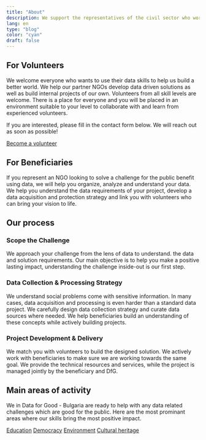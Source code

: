 ```yaml
---
title: "About"
description: We support the representatives of the civil sector who work to solve problems for significant public benefit by providing know-how and services related to data processing and analysis.
lang: en
type: "blog"
color: "cyan"
draft: false
---
```


## For Volunteers

We welcome everyone who wants to use their data skills to help us build a better world. We help our
partner NGOs develop data driven solutions as well as build internal projects of our own. Volunteers from
all skill levels are welcome. There is a place for everyone and you will be placed in an environment suitable
to your level to collaborate with and learn from experienced volunteers.

If you are interested, please fill in the contact form below. We will reach out as soon as possible!

<a href="https://forms.gle/Ep6UApUAF3gVuxMBA" target="_blank" rel="noreferrer nofollow"
  class="btn btn-outline-cyan my-1">
  Become a volunteer
</a>

## For Beneficiaries

If you represent an NGO looking to solve a challenge for the public benefit using data, we will help you organize, analyze and understand your data. We help you understand the data requirements of your project, develop a data acquisition and protection strategy and link you with volunteers who can bring your vision to life.

## Our process

### Scope the Challenge
We approach your challenge from the lens of data to understand. the data and solution requirements. Our main objective is to help you make a positive lasting impact, understanding the challenge inside-out is our first step.

### Data Collection & Processing Strategy
We understand social problems come with sensitive information. In many cases, data acquisition and processing is even harder than a standard data project. We carefully design data collection strategy and curate data sources where needed. We help beneficiaries build an understanding of these concepts while actively building projects.

### Project Development & Delivery
We match you with volunteers to build the designed solution. We actively work with beneficiaries to make sure we are working towards the same goal. We provide the technical resources and services, while the project is managed jointly by the beneficiary and DfG.

## Main areas of activity
We in Data for Good - Bulgaria are ready to help with any data related challenges which are good for the public. Here are the most prominant areas where our skills bring the most positive impact.

<a href="../categories/education" class="btn btn-sm btn-orange border-3 px-3 text-uppercase my-1">Education</a>
<a href="../categories/democracy" class="btn btn-sm btn-cyan border-3 px-3 text-uppercase my-1">Democracy</a>
<a href="../categories/environment" class="btn btn-sm btn-green border-3 px-3 text-uppercase my-1">Environment</a>
<a href="../categories/cultural-heritage" class="btn btn-sm btn-purple border-3 px-3 text-uppercase my-1">Cultural heritage</a>